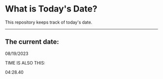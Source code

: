 # What is Today's Date?
This repository keeps track of today's date.
* * *
 
## The current date:  
 08/19/2023 
  
  
 TIME IS ALSO THIS: 
  
 04:28.40 
  
  
